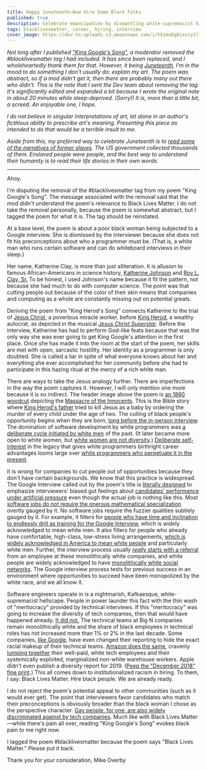 ```yaml
---
title: Happy Juneteenth—Now Hire Some Black Folks
published: true
description: Celebrate emancipation by dismantling white-supremacist hiring.
tags: blacklivesmatter, career, hiring, interview
cover_image: https://dev-to-uploads.s3.amazonaws.com/i/hk1ms6g0ixxiy1l1jemj.png
---
```


*Not long after I published ["King Google's Song"](https://dev.to/lethargilistic/king-google-s-song-58kk), a moderator removed the #blacklivesmatter tag I had included. It has since been replaced, and I wholeheartedly thank them for that. However, it being [Juneteenth](https://www.theroot.com/what-is-juneteenth-1790896900), I'm in the mood to do something I don't usually do: explain my art. The poem was abstract, so if a mod didn't get it, then there are probably many out there who didn't. This is the note that I sent the Dev team about removing the tag. It's significantly edited and expanded a bit because I wrote the original note in about 20 minutes while sleep-deprived. (Sorry!) It is, more than a little bit, a screed. An enjoyable one, I hope.*

*I do not believe in singular interpretations of art, let alone in an author's fictitious ability to prescribe art's meaning. Presenting this piece as intended to do that would be a terrible insult to me.*

*Aside from this, my preferred way to celebrate Juneteenth is to [read some of the narratives of former slaves](https://www.loc.gov/collections/slave-narratives-from-the-federal-writers-project-1936-to-1938/about-this-collection/?&loclr=reclnk). The US government collected thousands of them. Enslaved people were people, and the best way to understand their humanity is to read their life stories in their own words.*

-----

Ahoy.

I'm disputing the removal of the #blacklivesmatter tag from my poem "King Google's Song". The message associated with the removal said that the mod didn't understand the poem's relevance to Black Lives Matter. I do not take the removal personally, because the poem is somewhat abstract, but I tagged the poem for what it is. The tag should be reinstated.

At a base level, the poem is about a poor black woman being subjected to a Google interview. She is dismissed by the interviewer because she does not fit his preconceptions about who a programmer must be. (That is, a white man who runs certain software and can do whiteboard interviews in their sleep.)

Her name, Katherine Clay, is more than just alliteration. It is allusion to famous African-Americans in science history, [Katherine Johnson](https://en.wikipedia.org/wiki/Katherine_Johnson) and [Roy L. Clay, Sr.](https://www.theroot.com/before-bill-gates-there-was-roy-l-clay-sr-1790890151) To be honest, I used Johnson's name because it fit the pattern, not because she had much to do with computer science. The point was that cutting people out because of the color of their skin means that companies and computing as a whole are constantly missing out on potential greats.

Deriving the poem from "King Herod's Song" connects Katherine to the trial of [Jesus Christ](https://www.africason.com/2015/02/jesus-is-black-man-according-to-bible.html), a povertous miracle worker, before [King Herod](https://en.wikipedia.org/wiki/Herod_Antipas), a wealthy autocrat, as depicted in the musical [*Jesus Christ Superstar*](https://en.wikipedia.org/wiki/Jesus_Christ_Superstar). Before the interview, Katherine has had to perform God-like feats because that was the only way she was ever going to get King Google's attention in the first place. Once she has made it into the room at the start of the poem, her skills are met with open, sarcastic hostility. Her identity as a programmer is only doubted. She is called a liar in spite of what everyone knows about her and everything she ever accomplished for her community before she had to participate in this hazing ritual at the mercy of a rich white man.

There are ways to take the Jesus analogy further. There are imperfections in the way the poem captures it. However, I will only mention one more because it is so indirect. The header image above the poem is [an 1860 woodcut](https://commons.wikimedia.org/wiki/File:Schnorr_von_Carolsfeld_Bibel_in_Bildern_1860_172.png) depicting the [Massacre of the Innocents](https://en.wikipedia.org/wiki/Massacre_of_the_Innocents). This is the Bible story where [King Herod's father](https://en.wikipedia.org/wiki/Herod_the_Great) tried to kill Jesus as a baby by ordering the murder of every child under the age of two. The culling of black people's opportunity begins when they are born, [long before the in-person interview](https://www.fastcompany.com/3054099/the-reasons-why-there-arent-more-black-engineers-in-silicon-valley). The domination of software development by white programmers was [a deliberate cycle initiated by white men](https://www.history.com/news/coding-used-to-be-a-womans-job-so-it-was-paid-less-and-undervalued) of the past. (It later became more open to white women, but [white women are not diversity](https://www.livingcities.org/blog/1385-white-women-it-s-time-to-rewrite-our-narrative-as-anti-racists).) [Deliberate self-interest](https://www.businessinsider.com/snapchat-evan-spiegel-employee-all-hands-meeting-diversity-report-2020-6) in the legacy that gives white programmers birthright career advantages looms large over [white programmers who perpetuate it in the present](https://www.wired.com/story/five-years-tech-diversity-reports-little-progress/).

It is wrong for companies to cut people out of opportunities because they don't have certain backgrounds. We know that this practice is widespread. The Google Interview called out by the poem's title is [literally designed](https://en.wikipedia.org/wiki/The_purpose_of_a_system_is_what_it_does) to emphasize interviewers' biased gut feelings about [candidates' performance under artificial pressure](https://www.jarednelsen.dev/posts/The-horrifically-dystopian-world-of-software-engineering-interviews) even though the actual job is nothing like this. Most [software jobs do not require the onerous mathematical specialization](https://www.mutuallyhuman.com/blog/math-is-not-necessary-for-software-development/) overtly gauged by it. No software jobs require the fuzzier qualities subtlely gauged by it. For example, it filters for [people who have time and inclination to endlessly drill as training for the Google Interview](https://www.freecodecamp.org/news/why-i-studied-full-time-for-8-months-for-a-google-interview-cc662ce9bb13/), which is widely acknowledged to mean white men. It also filters for people who already have comfortable, high-class, low-stress living arrangements, [which is widely acknowledged in America to mean white people](https://www.inverse.com/mind-body/racism-is-a-public-health-crisis) and particularly white men. Further, the interview process usually [*really* starts with a referral](https://qz.com/404494/the-simple-way-google-supercharged-employee-referrals-and-why-it-wasnt-enough/) from an employee at these monolithically white companies, and white people are widely acknowledged to have [monolithically white social networks](https://www.washingtonpost.com/news/wonk/wp/2014/08/25/three-quarters-of-whites-dont-have-any-non-white-friends/). The Google interview process tests for previous success in an environment where opportunities to succeed have been monopolized by the white race, and we all know it.

Software engineers operate in is a nightmarish, Kafkaesque, white-supremacist hellscape. People in power launder this fact with the thin wash of "meritocracy" provided by technical interviews. If this "meritocracy" was going to increase the diversity of tech companies, then that would have happened already. [It did not.](https://twitter.com/Carnage4Life/status/1269742954475712512) The technical teams at Big N companies remain monolithically white and the share of black employees in technical roles has not increased more than 1% or 2% in the last decade. Some companies, [like Google](https://diversity.google/), have even changed their reporting to hide the exact racial makeup of their technical teams. [Amazon does the same](https://www.aboutamazon.com/working-at-amazon/diversity-and-inclusion/our-workforce-data), cravenly [lumping together](https://www.seattletimes.com/business/amazon/amazon-more-diverse-at-its-warehouses-than-among-white-collar-ranks/) their well-paid, white tech employees and their systemically exploited, marginalized non-white warehouse workers. Apple didn't even publish a diversity report for 2019. ([Peep the "December 2018" fine print](https://www.apple.com/diversity/).) This all comes down to institutionalized racism in hiring. To them, I say: Black Lives Matter. Hire black people. We are already ready.

I do not reject the poem's potential appeal to other communities (such as it would ever get). The point that interviewers favor candidates who match their preconceptions is obviously broader than the black woman I chose as the perspective character. [Gay people, for one, are also widely discriminated against by tech companies](https://www.sanjoseinside.com/news/silicon-valley-lgbt-population-among-nations-smallest/). Much like with Black Lives Matter—while there's pain all over, reading "King Google's Song" evokes black pain to me right now. 

I tagged the poem #blacklivesmatter because the poem says "Black Lives Matter." Please put it back.

Thank you for your consideration,
Mike Overby
